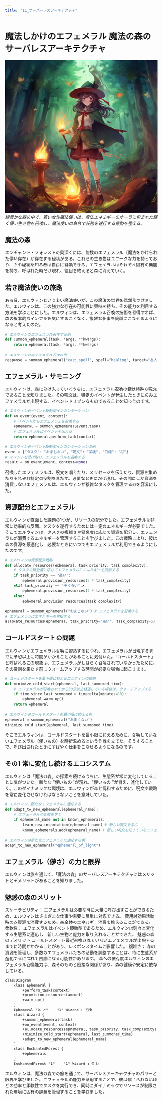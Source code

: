 ```yaml
---
title: "11_サーバーレスアーキテクチャ"
---
```


# 魔法しかけのエフェメラル 魔法の森のサーバレスアーキテクチャ

![](/images/20230329_software_architecture/11_serverless.png)
*緑豊かな森の中で、若い女性魔法使いは、魔法エネルギーのオーラに包まれた輝く儚い生き物を召喚し、魔法使いの命令で任務を遂行する態勢を整える。*

## 魔法の森
エンチャント・フォレストの奥深くには、無数のエフェメラル（魔法をかけられた儚い存在）が存在する秘境がある。これらの生き物はユニークな力を持っており、その秘密を知る者は自由に召喚できる。エフェメラルはそれぞれ固有の機能を持ち、呼ばれた時だけ現れ、役目を終えると森に消えていく。

## 若き魔法使いの旅路
ある日、エルウィンという若い魔法使いが、この魔法の世界を偶然見つけました。エルウィンは、この強力な存在の可能性に興味を持ち、その能力を利用する方法を学ぶことにした。エルウィンは、エフェメラル召喚の技術を習得すれば、森の根本的なインフラを気にすることなく、複雑な仕事を簡単にこなせるようになると考えたのだ。

```python
# エルウィンがエフェメラル召喚する例
def summon_ephemeral(task, *args, **kwargs):
    return ephemeral(task, *args, **kwargs)

# エルウィンのエフェメラル召喚の例
response = summon_ephemeral("cast_spell", spell="healing", target="友人")
```

## エフェメラル・サモニング
エルウィンは、森に分け入っていくうちに、エフェメラル召喚の鍵は特殊な呪文であることを知りました。その呪文は、特定のイベントが発生したときにのみエフェメラルが出現する、イベントドリブンなものであることを知ったのです。

```python
# エルウィンのイベント駆動型インカンテーション
def on_event(event, context):
    # イベントからエフェメラルを召喚する
    ephemeral = summon_ephemeral(event.task)
    # エフェメラルにイベントを伝える
    return ephemeral.perform_task(context)

# エルウィンのイベント駆動型インカンテーションの例
event = {"タスク": "おまじない", "呪文": "保護", "目標": "村"}
# イベントを受け取り、エフェメラルを召喚する
result = on_event(event, context=None)
```

召喚したエフェメラルは、呪文を唱えたり、メッセージを伝えたり、資源を集めたりそれぞれ特定の役割を果たす。必要なときにだけ現れ、その間にしか資源を消費しないエフェメラルは、エルウィンが複雑なタスクを管理するのを容易にした。

## 資源配分とエフェメラル
エルウィンが直面した課題の1つが、リソースの配分でした。エフェメラルは非常に効率的な反面、タスクを遂行するためには一定のエネルギーが必要でした。そこでエルウィンは、タスクの複雑さや緊急度に応じて資源を配分し、エフェメラルが消費するエネルギーを管理することを学びました。この戦略により、彼は森の資源を最適化し、必要なときにいつでもエフェメラルが利用できるようにしたのです。

```python
# エルウィンの資源配分戦略
def allocate_resources(ephemeral, task_priority, task_complexity):
    # タスクの緊急度に応じてエフェメラルにエネルギーを供給する
    if task_priority == "高い": 
        ephemeral.provision_resources(3 * task_complexity)
    elif task_priority == "中くらい":x
        ephemeral.provision_resources(2 * task_complexity)
    else:
        ephemeral.provision_resources(task_complexity)

ephemeral = summon_ephemeral("おまじない") # エフェメラルを召喚する
# エフェメラルにエネルギーを供給する
allocate_resources(ephemeral, task_priority="高い", task_complexity=5)
```

## コールドスタートの問題
エルウィンがエフェメラル召喚に習熟するにつれ、エフェメラルが出現するまでに予想以上に時間がかかることがあることに気付いた。「コールドスタート」と呼ばれるこの現象は、エフェメラルがしばらく召喚されていなかったために、その役割を果たす前にウォームアップする時間が必要な場合に起こります。

```python
# コールドスタートを最小限に抑えるエルウィンの戦略
def minimize_cold_start(ephemeral, last_summoned_time):
    # エフェメラルが召喚されてから30分以上経過している場合は、ウォームアップする
    if time_since_last_summoned > timedelta(minutes=30):
        ephemeral.warm_up()
    return ephemeral

# エルウィンのコールドスタートを最小限に抑える例
ephemeral = summon_ephemeral("おまじない")
minimize_cold_start(ephemeral, last_summoned_time)
```

そこでエルウィンは、コールドスタートを最小限に抑えるために、召喚していないエフェメラル（儚いもの）を時折温めるという作戦を立てた。そうすることで、呼び出されたときにすばやく仕事をこなせるようになるのです。

## その1 常に変化し続けるエコシステム
エルウィンは「魔法の森」の探索を続けるうちに、生態系が常に変化していることに気がついた。新たな "儚いもの "が現れ、"儚いもの "が消え、進化していく。このダイナミックな環境は、エルウィンが森と調和するために、呪文や戦略を常に変化させなければならないことを意味していた。

```python
# エルウィン、新たなエフェメラルに適応する
def adapt_to_new_ephemeral(ephemeral_name):
    # エフェメラルの名前を学ぶ
    if ephemeral_name not in known_ephemerals:
        learn_new_incantation(ephemeral_name) # 新しい呪文を学ぶ
        known_ephemerals.add(ephemeral_name) # 新しい呪文を知っているエフェメラルのリストに追加する

# エルウィンの新たなエフェメラルに適応する例
adapt_to_new_ephemeral("ephemeral_of_light")
```

## エフェメラル（儚さ）の力と限界
エルウィンは旅を通して、「魔法の森」のサーバレスアーキテクチャにはメリットとデメリットがあることを知りました。

## 魅惑の森のメリット
スケーラビリティ： エフェメラルは必要な時に大量に呼び出すことができるため、エルウィンはさまざまな仕事や需要に簡単に対応できる。
費用対効果活動時のみ資源を消費するため、森全体のエネルギー消費を抑えることができる。
柔軟性： エフェメラルはイベント駆動型であるため、エルウィンは刻々と変化する生態系に適応し、新しい生物と能力を取り入れることができた。
魅惑の森のデメリット
コールドスタート最近召喚されていないエフェメラルが出現するまでに時間がかかることがあり、レスポンスタイムに影響した。
複雑さ： 森の資源を管理し、多数のエフェメラルたちの活動を調整することは、特に生態系が進化するにつれて困難になる可能性があります。
森への依存度エルウィンのエフェメラル召喚能力は、森そのものと密接な関係があり、森の健康や安定に依存している。

```mermaid
classDiagram
    class Ephemeral {
        +perform_task(context)
        +provision_resources(amount)
        +warm_up()
    }
    Ephemeral "0..*" -- "1" Wizard : 召喚
    class Wizard {
        +summon_ephemeral(task)
        +on_event(event, context)
        +allocate_resources(ephemeral, task_priority, task_complexity)
        +minimize_cold_start(ephemeral, last_summoned_time)
        +adapt_to_new_ephemeral(ephemeral_name)
    }
    class EnchantedForest {
        +ephemerals
    }
    EnchantedForest "1" -- "1" Wizard : 住む
```

エルウィンは、魔法の森での旅を通じて、サーバレスアーキテクチャのパワーと限界を学びました。エフェメラルの能力を活用することで、彼は信じられないほどの効率と柔軟性でタスクを実行でき、同時にダイナミックでリソースが制限された環境に固有の課題を管理することを学びました。